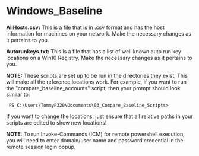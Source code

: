 # Windows_Baseline

   **AllHosts.csv:**    This is a file that is in .csv format and has the host information for machines on your network.  Make the necessary changes as it pertains to you.
  
   **Autorunkeys.txt:** This is a file that has a list of well known auto run key locations on a Win10 Registry. Make the necessary changes as it pertains to you.
  
**NOTE:** 
These scripts are set up to be run in the directories they exist. This will make all the reference locations work. 
   For example, if you want to run the "compare_baseline_accounts" script, then your prompt should look similar to:
           
     PS C:\Users\TommyP320\Documents\03_Compare_Baseline_Scripts>
           
   If you want to change the locations, just ensure that all relative paths in your scripts are edited to show new locations!

**NOTE:** 
To run Invoke-Commands (ICM) for remote powershell execution, you will need to enter domain/user name and password credential in the remote session login popup.
